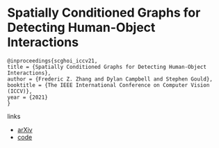 # Spatially Conditioned Graphs for Detecting Human-Object Interactions

```
@inproceedings{scghoi_iccv21,
title = {Spatially Conditioned Graphs for Detecting Human-Object Interactions},
author = {Frederic Z. Zhang and Dylan Campbell and Stephen Gould},
booktitle = {The IEEE International Conference on Computer Vision (ICCV)},
year = {2021}
}
```

links
- [arXiv](https://arxiv.org/abs/2012.06060)
- [code](https://github.com/fredzzhang/spatially-conditioned-graphs)
